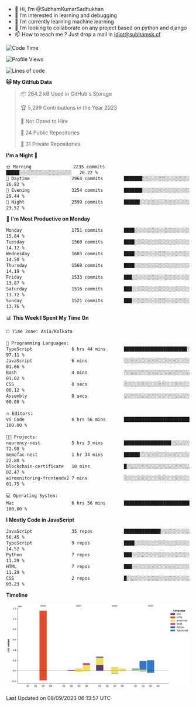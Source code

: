 - 👋 Hi, I’m @SubhamKumarSadhukhan
- 👀 I’m interested in learning and debugging
- 🌱 I’m currently learning machine learning
- 💞️ I’m looking to collaborate on any project based on python and django
- 📫 How to reach me ?
      Just drop a mail in idiot@subhamsk.cf

<!---
SubhamKumarSadhukhan/SubhamKumarSadhukhan is a ✨ special ✨ repository because its `README.md` (this file) appears on your GitHub profile.
You can click the Preview link to take a look at your changes.
--->


<!--START_SECTION:waka-->
![Code Time](http://img.shields.io/badge/Code%20Time-1%2C546%20hrs%2058%20mins-blue)

![Profile Views](http://img.shields.io/badge/Profile%20Views-14-blue)

![Lines of code](https://img.shields.io/badge/From%20Hello%20World%20I%27ve%20Written-2.2%20million%20lines%20of%20code-blue)

**🐱 My GitHub Data** 

> 📦 264.2 kB Used in GitHub's Storage 
 > 
> 🏆 5,299 Contributions in the Year 2023
 > 
> 🚫 Not Opted to Hire
 > 
> 📜 24 Public Repositories 
 > 
> 🔑 31 Private Repositories 
 > 
**I'm a Night 🦉** 

```text
🌞 Morning                2235 commits        █████░░░░░░░░░░░░░░░░░░░░   20.22 % 
🌆 Daytime                2964 commits        ███████░░░░░░░░░░░░░░░░░░   26.82 % 
🌃 Evening                3254 commits        ███████░░░░░░░░░░░░░░░░░░   29.44 % 
🌙 Night                  2599 commits        ██████░░░░░░░░░░░░░░░░░░░   23.52 % 
```
📅 **I'm Most Productive on Monday** 

```text
Monday                   1751 commits        ████░░░░░░░░░░░░░░░░░░░░░   15.84 % 
Tuesday                  1560 commits        ████░░░░░░░░░░░░░░░░░░░░░   14.12 % 
Wednesday                1603 commits        ████░░░░░░░░░░░░░░░░░░░░░   14.50 % 
Thursday                 1568 commits        ████░░░░░░░░░░░░░░░░░░░░░   14.19 % 
Friday                   1533 commits        ███░░░░░░░░░░░░░░░░░░░░░░   13.87 % 
Saturday                 1516 commits        ███░░░░░░░░░░░░░░░░░░░░░░   13.72 % 
Sunday                   1521 commits        ███░░░░░░░░░░░░░░░░░░░░░░   13.76 % 
```


📊 **This Week I Spent My Time On** 

```text
🕑︎ Time Zone: Asia/Kolkata

💬 Programming Languages: 
TypeScript               6 hrs 44 mins       ████████████████████████░   97.11 % 
JavaScript               6 mins              ░░░░░░░░░░░░░░░░░░░░░░░░░   01.66 % 
Bash                     4 mins              ░░░░░░░░░░░░░░░░░░░░░░░░░   01.02 % 
CSS                      0 secs              ░░░░░░░░░░░░░░░░░░░░░░░░░   00.12 % 
Assembly                 0 secs              ░░░░░░░░░░░░░░░░░░░░░░░░░   00.08 % 

🔥 Editors: 
VS Code                  6 hrs 56 mins       █████████████████████████   100.00 % 

🐱‍💻 Projects: 
neuroncy-nest            5 hrs 3 mins        ██████████████████░░░░░░░   72.98 % 
memofac-nest             1 hr 34 mins        ██████░░░░░░░░░░░░░░░░░░░   22.80 % 
blockchain-certificate   10 mins             █░░░░░░░░░░░░░░░░░░░░░░░░   02.47 % 
airmonitoring-frontendv2 7 mins              ░░░░░░░░░░░░░░░░░░░░░░░░░   01.75 % 

💻 Operating System: 
Mac                      6 hrs 56 mins       █████████████████████████   100.00 % 
```

**I Mostly Code in JavaScript** 

```text
JavaScript               35 repos            ██████████████░░░░░░░░░░░   56.45 % 
TypeScript               9 repos             ████░░░░░░░░░░░░░░░░░░░░░   14.52 % 
Python                   7 repos             ███░░░░░░░░░░░░░░░░░░░░░░   11.29 % 
HTML                     7 repos             ███░░░░░░░░░░░░░░░░░░░░░░   11.29 % 
CSS                      2 repos             █░░░░░░░░░░░░░░░░░░░░░░░░   03.23 % 
```



**Timeline**

![Lines of Code chart](https://raw.githubusercontent.com/SubhamKumarSadhukhan/SubhamKumarSadhukhan/main/assets/bar_graph.png)


 Last Updated on 08/09/2023 06:13:57 UTC
<!--END_SECTION:waka-->
